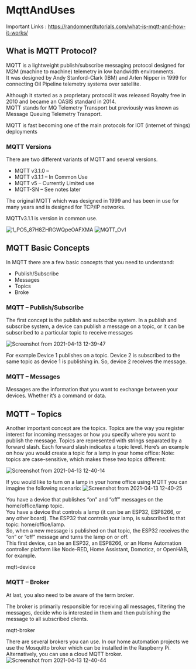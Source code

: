 # MqttAndUses
Important Links :
https://randomnerdtutorials.com/what-is-mqtt-and-how-it-works/

## What is MQTT Protocol?
MQTT is a lightweight publish/subscribe messaging protocol designed for M2M (machine to machine) telemetry in low bandwidth environments.<br/>
It was designed by Andy Stanford-Clark (IBM) and Arlen Nipper in 1999 for connecting Oil Pipeline telemetry systems over satellite.

Although it started as a proprietary protocol it was released Royalty free in 2010 and became an OASIS standard in 2014.<br/>
MQTT stands for MQ Telemetry Transport but previously was known as Message Queuing Telemetry Transport.

MQTT is fast becoming one of the main protocols for IOT (internet of things) deployments

### MQTT Versions

There are two different variants of MQTT and several versions.

- MQTT v3.1.0 –
- MQTT v3.1.1 – In Common Use
- MQTT v5 – Currently Limited use
- MQTT-SN – See notes later

The original MQTT which was designed in 1999 and has been in use for many years and is designed for TCP/IP networks.

MQTTv3.1.1 is version in common use.

![1_PO5_87H8ZHRGWQpeOAFXMA](https://user-images.githubusercontent.com/37740006/114506108-26141100-9c53-11eb-8718-8ff634a708fc.jpeg)
![MQTT_Ov1](https://user-images.githubusercontent.com/37740006/114506127-2d3b1f00-9c53-11eb-9170-b8ae030cdc6b.png)

## MQTT Basic Concepts
In MQTT there are a few basic concepts that you need to understand:

- Publish/Subscribe
- Messages
- Topics
- Broke

###  MQTT – Publish/Subscribe

The first concept is the publish and subscribe system. In a publish and subscribe system, a device can publish a message on a topic, or it can be subscribed to a particular topic to receive messages

![Screenshot from 2021-04-13 12-39-47](https://user-images.githubusercontent.com/37740006/114507831-7f7d3f80-9c55-11eb-83fb-b08b8d4b129c.png)

For example Device 1 publishes on a topic.
Device 2 is subscribed to the same topic as device 1 is publishing in.
So, device 2 receives the message.

### MQTT – Messages
Messages are the information that you want to exchange between your devices. Whether it’s a command or data.

## MQTT – Topics
Another important concept are the topics. Topics are the way you register interest for incoming messages or how you specify where you want to publish the message.
Topics are represented with strings separated by a forward slash. Each forward slash indicates a topic level. Here’s an example on how you would create a topic for a lamp in your home office:
Note: topics are case-sensitive, which makes these two topics different:

![Screenshot from 2021-04-13 12-40-14](https://user-images.githubusercontent.com/37740006/114507870-8c9a2e80-9c55-11eb-9240-0fd22cae3ef6.png)

If you would like to turn on a lamp in your home office using MQTT you can imagine the following scenario:
![Screenshot from 2021-04-13 12-40-25](https://user-images.githubusercontent.com/37740006/114507953-a89dd000-9c55-11eb-9fb7-147ffa60513e.png)

You have a device that publishes “on” and “off” messages on the home/office/lamp topic.<br/>
You have a device that controls a lamp (it can be an ESP32, ESP8266, or any other board). The ESP32 that controls your lamp, is subscribed to that topic: home/office/lamp.<br/>
So, when a new message is published on that topic, the ESP32 receives the “on” or “off” message and turns the lamp on or off.<br/>
This first device, can be an ESP32, an ESP8266, or an Home Automation controller platform like Node-RED, Home Assistant, Domoticz, or OpenHAB, for example.<br/>

mqtt-device

### MQTT – Broker
At last, you also need to be aware of the term broker.

The broker is primarily responsible for receiving all messages, filtering the messages, decide who is interested in them and then publishing the message to all subscribed clients.

mqtt-broker

There are several brokers you can use. In our home automation projects we use the Mosquitto broker which can be installed in the Raspberry Pi. Alternatively, you can use a cloud MQTT broker.
![Screenshot from 2021-04-13 12-40-44](https://user-images.githubusercontent.com/37740006/114508003-b7848280-9c55-11eb-968e-29be7338f275.png)
